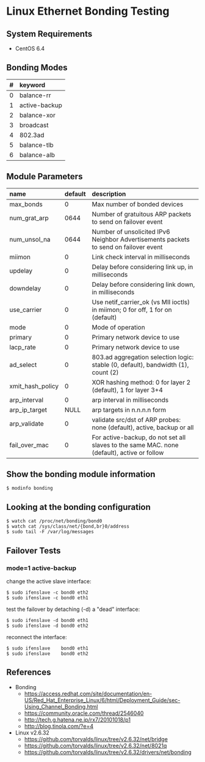 Linux Ethernet Bonding Testing
==============================

System Requirements
-------------------

+ CentOS 6.4


Bonding Modes
-------------

| # | keyword       |
|:--|:--------------|
| 0 | balance-rr    |
| 1 | active-backup |
| 2 | balance-xor   |
| 3 | broadcast     |
| 4 | 802.3ad       |
| 5 | balance-tlb   |
| 6 | balance-alb   |

Module Parameters
-----------------

| name             | default | description                                                                                 |
|:-----------------|:--------|:--------------------------------------------------------------------------------------------|
| max_bonds        | 0       | Max number of bonded devices                                                                |
| num_grat_arp     | 0644    | Number of gratuitous ARP packets to send on failover event                                  |
| num_unsol_na     | 0644    | Number of unsolicited IPv6 Neighbor Advertisements packets to send on failover event        |
| miimon           | 0       | Link check interval in milliseconds                                                         |
| updelay          | 0       | Delay before considering link up, in milliseconds                                           |
| downdelay        | 0       | Delay before considering link down, in milliseconds                                         |
| use_carrier      | 0       | Use netif_carrier_ok (vs MII ioctls) in miimon; 0 for off, 1 for on (default)               |
| mode             | 0       | Mode of operation                                                                           |
| primary          | 0       | Primary network device to use                                                               |
| lacp_rate        | 0       | Primary network device to use                                                               |
| ad_select        | 0       | 803.ad aggregation selection logic: stable (0, default), bandwidth (1), count (2)           |
| xmit_hash_policy | 0       | XOR hashing method: 0 for layer 2 (default), 1 for layer 3+4                                |
| arp_interval     | 0       | arp interval in milliseconds                                                                |
| arp_ip_target    | NULL    | arp targets in n.n.n.n form                                                                 |
| arp_validate     | 0       | validate src/dst of ARP probes: none (default), active, backup or all                       |
| fail_over_mac    | 0       | For active-backup, do not set all slaves to the same MAC.  none (default), active or follow |

Show the bonding module information
-----------------------------------

```
$ modinfo bonding
```

Looking at the bonding configuration
------------------------------------

```
$ watch cat /proc/net/bonding/bond0
$ watch cat /sys/class/net/{bond,br}0/address
$ sudo tail -F /var/log/messages
```

Failover Tests
--------------

### mode=1 active-backup

change the active slave interface:

```
$ sudo ifenslave -c bond0 eth2
$ sudo ifenslave -c bond0 eth1
```

test the failover by detaching (-d) a "dead" interface:

```
$ sudo ifenslave -d bond0 eth1
$ sudo ifenslave -d bond0 eth2
```

reconnect the interface:

```
$ sudo ifenslave    bond0 eth1
$ sudo ifenslave    bond0 eth2
```

References
----------

+ Bonding
   + https://access.redhat.com/site/documentation/en-US/Red_Hat_Enterprise_Linux/6/html/Deployment_Guide/sec-Using_Channel_Bonding.html
   + https://community.oracle.com/thread/2546040
   + http://tech.g.hatena.ne.jp/rx7/20101018/p1
   + http://blog.tinola.com/?e=4
+ Linux v2.6.32
   + https://github.com/torvalds/linux/tree/v2.6.32/net/bridge
   + https://github.com/torvalds/linux/tree/v2.6.32/net/8021q
   + https://github.com/torvalds/linux/tree/v2.6.32/drivers/net/bonding
